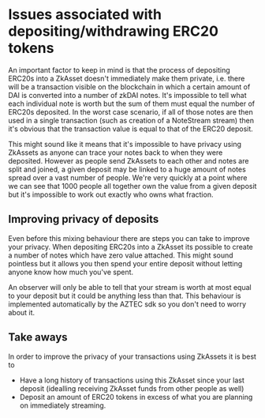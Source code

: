 # Issues associated with depositing/withdrawing ERC20 tokens

An important factor to keep in mind is that the process of depositing ERC20s into a ZkAsset doesn't immediately make them private, i.e. there will be a transaction visible on the blockchain in which a certain amount of DAI is converted into a number of zkDAI notes.
It's impossible to tell what each individual note is worth but the sum of them must equal the number of ERC20s deposited. In the worst case scenario, if all of those notes are then used in a single transaction (such as creation of a NoteStream stream) then it's obvious that the transaction value is equal to that of the ERC20 deposit.

This might sound like it means that it's impossible to have privacy using ZkAssets as anyone can trace your notes back to when they were deposited. However as people send ZkAssets to each other and notes are split and joined, a given deposit may be linked to a huge amount of notes spread over a vast number of people. We're very quickly at a point where we can see that 1000 people all together own the value from a given deposit but it's impossible to work out exactly who owns what fraction. 

## Improving privacy of deposits

Even before this mixing behaviour there are steps you can take to improve your privacy. When depositing ERC20s into a ZkAsset its possible to create a number of notes which have zero value attached. This might sound pointless but it allows you then spend your entire deposit without letting anyone know how much you've spent.

An observer will only be able to tell that your stream is worth at most equal to your deposit but it could be anything less than that.
This behaviour is implemented automatically by the AZTEC sdk so you don't need to worry about it.

## Take aways

In order to improve the privacy of your transactions using ZkAssets it is best to 

- Have a long history of transactions using this ZkAsset since your last deposit (idealling receiving ZkAsset funds from other people as well)
- Deposit an amount of ERC20 tokens in excess of what you are planning on immediately streaming.